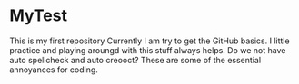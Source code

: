 # MyTest
This is my first repository
Currently I am try to get the GitHub basics.  I little practice and playing aroungd with this stuff always helps.  Do we not have auto spellcheck and auto creooct?  These are some of the essential annoyances for coding.
